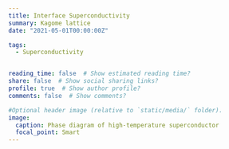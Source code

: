 ```yaml
---
title: Interface Superconductivity
summary: Kagome lattice
date: "2021-05-01T00:00:00Z"

tags:
  - Superconductivity


reading_time: false  # Show estimated reading time?
share: false  # Show social sharing links?
profile: true  # Show author profile?
comments: false  # Show comments?

#Optional header image (relative to `static/media/` folder).
image:
  caption: Phase diagram of high-temperature superconductor
  focal_point: Smart
---
```



